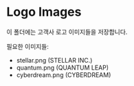 # Logo Images
이 폴더에는 고객사 로고 이미지들을 저장합니다.

필요한 이미지들:
- stellar.png (STELLAR INC.)
- quantum.png (QUANTUM LEAP)
- cyberdream.png (CYBERDREAM)
